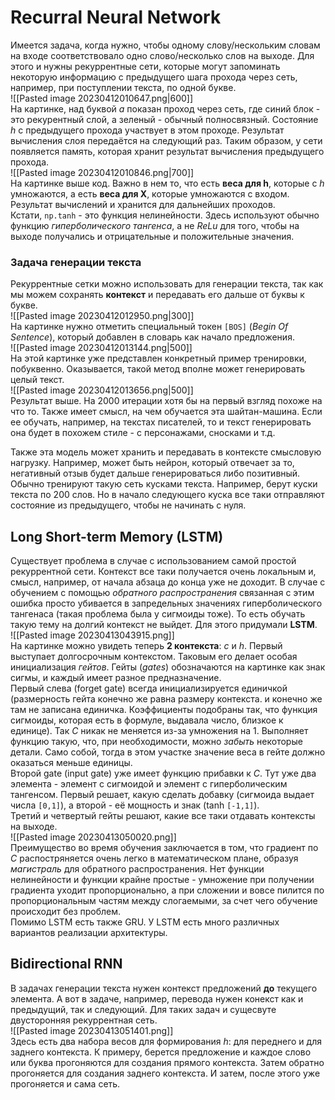 # Recurral Neural Network  
Имеется задача, когда нужно, чтобы одному слову/нескольким словам на входе соответствовало одно слово/несколько слов на выходе. Для этого и нужны рекуррентные сети, которые могут запоминать некоторую информацию с предыдущего шага прохода через сеть, например, при поступлении текста, по одной букве.  
![[Pasted image 20230412010647.png|600]]  
На картинке, над буквой *a* показан проход через сеть, где синий блок - это рекурентный слой, а зеленый - обычный полносвязный. Состояние *h* с предыдущего прохода участвует в этом проходе. Результат вычисления слоя передаётся на следующий раз. Таким образом, у сети появляется память, которая хранит результат вычисления предыдущего прохода.  
![[Pasted image 20230412010846.png|700]]  
На картинке выше код. Важно в нем то, что есть **веса для h**, которые с *h* умножаются, а есть **веса для X**, которые умножаются с входом. Результат вычислений и хранится для дальнейших проходов.  
Кстати, `np.tanh` - это функция нелинейности. Здесь используют обычно функцию *гиперболического тангенса*, а не *ReLu* для того, чтобы на выходе получались и отрицательные и положительные значения.  
  
### Задача генерации текста  
Рекуррентные сетки можно использовать для генерации текста, так как мы можем сохранять **контекст** и передавать его дальше от буквы к букве.  
![[Pasted image 20230412012950.png|300]]  
На картинке нужно отметить специальный токен `[BOS]` (*Begin Of Sentence*), который добавлен в словарь как начало предложения.   
![[Pasted image 20230412013144.png|500]]  
На этой картинке уже представлен конкретный пример тренировки, побуквенно. Оказывается, такой метод вполне может генерировать целый текст.  
![[Pasted image 20230412013656.png|500]]  
Результат выше. На 2000 итерации хотя бы на первый взгляд похоже на что то. Также имеет смысл, на чем обучается эта шайтан-машина. Если ее обучать, например, на текстах писателей, то и текст генерировать она будет в похожем стиле - с персонажами, сносками и т.д.  
  
Также эта модель может хранить и передавать в контексте смысловую нагрузку. Например, может быть нейрон, который отвечает за то, негативный отзыв будет дальше генерироваться либо позитивный.   
Обычно тренируют такую сеть кусками текста. Например, берут куски текста по 200 слов. Но в начало следующего куска все таки отправляют состояние из предыдущего, чтобы не начинать с нуля.  
  
## Long Short-term Memory (LSTM)  
Существует проблема в случае с использованием самой простой рекуррентной сети. Контекст все таки получается очень локальным и, смысл, например, от начала абзаца до конца уже не доходит. В случае с обучением с помощью *обратного распространения* связанная с этим ошибка просто убивается в запредельных значениях гиперболического тангенаса (такая проблема была у сигмоиды тоже). То есть обучать такую тему на долгий контекст не выйдет. Для этого придумали **LSTM**.   
![[Pasted image 20230413043915.png]]  
На картинке можно увидеть теперь **2 контекста**: *c* и *h*. Первый выступает долгосрочным контекстом. Таковым его делает особая инициализация *гейтов*. Гейты (*gates*) обозначаются на картинке как знак сигмы, и каждый имеет разное предназначение.   
Первый слева (forget gate) всегда инициализируется единичкой (размерность гейта конечно же равна размеру контекста. и конечно же там не записана единичка. Коэффициенты подобраны так, что функция сигмоиды, которая есть в формуле, выдавала число, близкое к единице). Так *С* никак не меняется из-за умножения на 1. Выполняет функцию такую, что, при необходимости, можно *забыть* некоторые детали. Само собой, тогда в этом участке значение веса в гейте должно оказаться меньше единицы.   
Второй gate (input gate) уже имеет функцию прибавки к *C*. Тут уже два элемента - элемент с сигмоидой и элемент с гиперболическим тангенсом. Первый решает, какую сделать добавку (сигмоида выдает числа `[0,1]`), а второй - её мощность и знак (tanh `[-1,1]`).   
Третий и четвертый гейты решают, какие все таки отдавать контексты на выходе.  
![[Pasted image 20230413050020.png]]  
Преимущество во время обучения заключается в том, что градиент по *C* распостряняется очень легко в математическом плане, образуя *магистраль* для обратного распространения. Нет функции нелинейности и функции крайне простые - умножение при получении градиента уходит пропорционально, а при сложении и вовсе пилится по пропорциональным частям между слогаемыми, за счет чего обучение происходит без проблем.  
Помимо LSTM есть также GRU. У LSTM есть много различных вариантов реализации архитектуры.  
  
## Bidirectional RNN  
В задачах генерации текста нужен контекст предложений **до** текущего элемента. А вот в задаче, например, перевода нужен конекст как и предыдущий, так и следующий. Для таких задач и сущесвуте двусторонняя рекуррентная сеть.  
![[Pasted image 20230413051401.png]]  
Здесь есть два набора весов для формирования *h*: для переднего и для заднего контекста. К примеру, берется предложение и каждое слово или буква прогоняются для создания прямого контекста. Затем обратно прогоняется для создания заднего контекста. И затем, после этого уже прогоняется и сама сеть. 